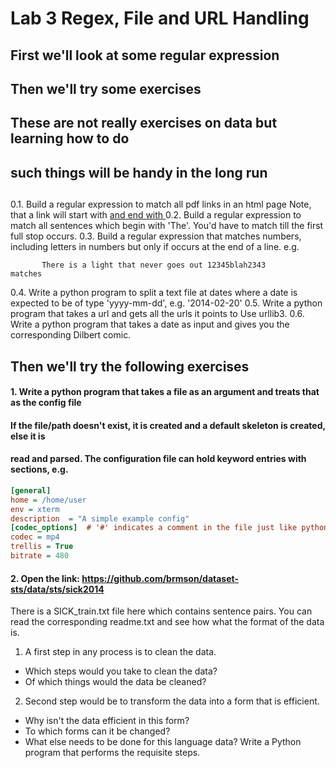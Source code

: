 # Lab 3 Regex, File and URL Handling #

## First we'll look at some regular expression
## Then we'll try some exercises 
## These are not really exercises on data but learning how to do 
## such things will be handy in the long run
##

0.1. Build a regular expression to match all pdf links in an html page
	   Note, that a link will start with <a href=...> and end with </a>
0.2. Build a regular expression to match all sentences which begin with 'The'.
	   You'd have to match till the first full stop occurs.
0.3. Build a regular expression that matches numbers, including letters in numbers
	   but only if occurs at the end of a line. e.g.
	   
		   There is a light that never goes out 12345blah2343
	matches
0.4. Write a python program to split a text file at dates where a date is
	   expected to be of type 'yyyy-mm-dd', e.g. '2014-02-20'
0.5. Write a python program that takes a url and gets all the urls it points to
	   Use urllib3.
0.6. Write a python program that takes a date as input and gives you the
	   corresponding Dilbert comic.

## Then we'll try the following exercises ##

#### 1. Write a python program that takes a file as an argument and treats that as the config file
#### If the file/path doesn't exist, it is created and a default skeleton is created, else it is
#### read and parsed. The configuration file can hold keyword entries with sections, e.g.

```Ini
[general]
home = /home/user
env = xterm
description  = "A simple example config"
[codec_options]  # '#' indicates a comment in the file just like python
codec = mp4
trellis = True
bitrate = 480
```

#### 2. Open the link: https://github.com/brmson/dataset-sts/data/sts/sick2014
There is a SICK_train.txt file here which contains sentence pairs. You can read the
corresponding readme.txt and see how what the format of the data is.
1. A first step in any process is to clean the data.
  - Which steps would you take to clean the data?
  - Of which things would the data be cleaned?
2. Second step would be to transform the data into a form that is efficient.
  - Why isn't the data efficient in this form?
  - To which forms can it be changed?
  - What else needs to be done for this language data?
Write a Python program that performs the requisite steps.

